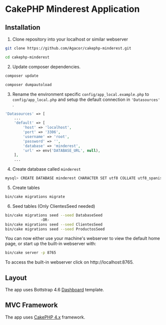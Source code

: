# CakePHP Minderest Application

## Installation

1. Clone repository into your localhost or similar webserver
```bash
git clone https://github.com/Agacor/cakephp-minderest.git

cd cakephp-minderest
```

2. Update composer dependencies.
```bash
composer update

composer dumpautoload
```

3. Rename the environment specific `config/app_local.example.php` to `config/app_local.php` and setup the default connection in
`'Datasources'` .

```php
'Datasources' => [
    ...
    'default' => [
        'host' => 'localhost',
        'port' => '3306',
        'username' => 'root',
        'password' => '',
        'database' => 'minderest',
        'url' => env('DATABASE_URL', null),
    ],
    ...

```

4. Create database called `minderest`

```bash
mysql> CREATE DATABASE minderest CHARACTER SET utf8 COLLATE utf8_spanish_ci;
```

5. Create tables
```bash
bin/cake migrations migrate
```

6. Seed tables (Only ClientesSeed needed)

```bash
bin/cake migrations seed --seed DatabaseSeed
                -OR-
bin/cake migrations seed --seed ClientesSeed
bin/cake migrations seed --seed ProductosSeed
```

You can now either use your machine's webserver to view the default home page, or start
up the built-in webserver with:

```bash
bin/cake server -p 8765
```

To access the built-in webserver click on http://localhost:8765.

## Layout

The app uses Bottstrap 4.6 [Dashboard](https://getbootstrap.com/docs/4.6/examples/dashboard/) template.

## MVC Framework

The app uses [CakePHP 4.x](https://book.cakephp.org/4/en/index.html) framework.

